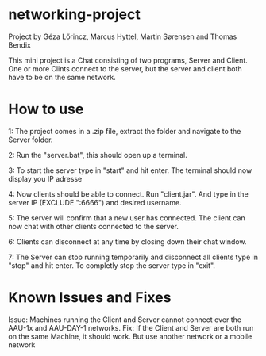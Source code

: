 # networking-project
Project by Géza Lőrincz, Marcus Hyttel, Martin Sørensen and Thomas Bendix

This mini project is a Chat consisting of two programs, Server and Client. 
One or more Clints connect to the server, but the server and client both have to be on the same network.

# How to use
1: The project comes in a .zip file, extract the folder and navigate to the Server folder.

2: Run the "server.bat", this should open up a terminal.

3: To start the server type in "start" and hit enter. The terminal should now display you IP adresse

4: Now clients should be able to connect. Run "client.jar". And type in the server IP (EXCLUDE ":6666") and desired username.

5: The server will confirm that a new user has connected. The client can now chat with other clients connected to the server.

6: Clients can disconnect at any time by closing down their chat window. 

7: The Server can stop running temporarily and disconnect all clients type in "stop" and hit enter. To completly stop the server type in "exit".

# Known Issues and Fixes
Issue: Machines running the Client and Server cannot connect over the AAU-1x and AAU-DAY-1 networks.
Fix: If the Client and Server are both run on the same Machine, it should work. But use another network or a mobile network
